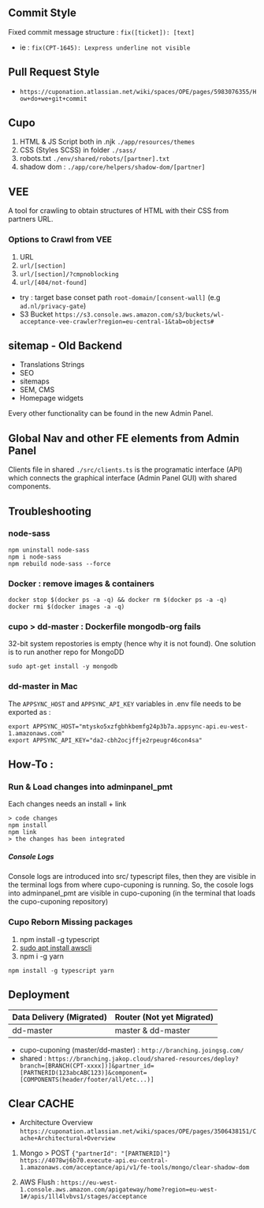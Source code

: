 ## Commit Style
Fixed commit message structure : `fix([ticket]): [text]`
* ie : `fix(CPT-1645): Lexpress underline not visible`


## Pull Request Style
* `https://cuponation.atlassian.net/wiki/spaces/OPE/pages/5983076355/How+do+we+git+commit`

## Cupo
1. HTML & JS Script both in .njk `./app/resources/themes`
2. CSS (Styles SCSS) in folder `./sass/`
3. robots.txt `./env/shared/robots/[partner].txt`
4. shadow dom : `./app/core/helpers/shadow-dom/[partner]`

## VEE
A tool for crawling to obtain structures of HTML with their CSS from partners URL.
### Options to Crawl from VEE
1. URL
2. `url/[section]`
3. `url/[section]/?cmpnoblocking`
4. `url/[404/not-found]`
* try : target base conset path `root-domain/[consent-wall]` (e.g `ad.nl/privacy-gate`)
* S3 Bucket `https://s3.console.aws.amazon.com/s3/buckets/wl-acceptance-vee-crawler?region=eu-central-1&tab=objects#`

## sitemap - Old Backend
* Translations Strings
* SEO
* sitemaps
* SEM, CMS
* Homepage widgets 

Every other functionality can be found in the new Admin Panel.

## Global Nav and other FE elements from Admin Panel
Clients file in shared `./src/clients.ts` is the programatic interface (API) which connects the graphical interface (Admin Panel GUI) with shared components.

## Troubleshooting
### node-sass
```
npm uninstall node-sass
npm i node-sass
npm rebuild node-sass --force
```

### Docker : remove images & containers
```
docker stop $(docker ps -a -q) && docker rm $(docker ps -a -q)
docker rmi $(docker images -a -q)
```

### cupo > dd-master : Dockerfile mongodb-org fails
32-bit system repostories is empty (hence why it is not found). One solution is to run another repo for MongoDD
```
sudo apt-get install -y mongodb 
```

### dd-master in Mac
The `APPSYNC_HOST` and `APPSYNC_API_KEY` variables in .env file needs to be exported as :
```
export APPSYNC_HOST="mtysko5xzfgbhkbemfg24p3b7a.appsync-api.eu-west-1.amazonaws.com"                                         
export APPSYNC_API_KEY="da2-cbh2ocjffje2rpeugr46con4sa"
```

## How-To : 

### Run & Load changes into adminpanel_pmt
Each changes needs an install + link 
```
> code changes
npm install
npm link
> the changes has been integrated
```
##### Console Logs
Console logs are introduced into src/ typescript files, then they are visible in the terminal logs from where cupo-cuponing is running. So, the cosole logs into adminpanel_pmt are visible in cupo-cuponing (in the terminal that loads the cupo-cuponing repository)

### Cupo Reborn Missing packages
1. npm install -g typescript
2. [sudo apt install awscli ](https://docs.aws.amazon.com/cli/latest/userguide/getting-started-version.html)
3. npm i -g yarn
```
npm install -g typescript yarn
```


## Deployment
Data Delivery (Migrated) | Router (Not yet Migrated) |
|-|-|
| dd-master | master & dd-master

* cupo-cuponing (master/dd-master) : `http://branching.joingsg.com/`
* shared : `https://branching.jakop.cloud/shared-resources/deploy?branch=[BRANCH(CPT-xxxx])]&partner_id=[PARTNERID(123abcABC123)]&component=[COMPONENTS(header/footer/all/etc...)]`

## Clear CACHE
* Architecture Overview `https://cuponation.atlassian.net/wiki/spaces/OPE/pages/3506438151/Cache+Architectural+Overview`

1. Mongo > POST `{"partnerId": "[PARTNERID]"}`
`https://4078wj6b70.execute-api.eu-central-1.amazonaws.com/acceptance/api/v1/fe-tools/mongo/clear-shadow-dom`

2. AWS Flush : `https://eu-west-1.console.aws.amazon.com/apigateway/home?region=eu-west-1#/apis/1ll4lvbvs1/stages/acceptance`
